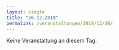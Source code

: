 ```yaml
---
layout: single
title: "26.12.2019"
permalink: /veranstaltungen/2019/12/26/
---
```


Keine Veranstaltung an diesem Tag.

